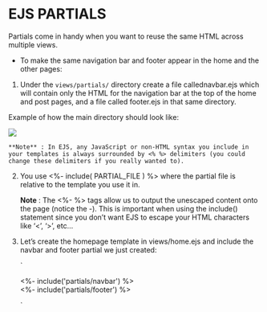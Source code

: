 # EJS PARTIALS

Partials come in handy when you want to reuse the same HTML across multiple views. 

- To make the same navigation bar and footer appear in the home and the other pages:

1. Under the `views/partials/` directory create a file callednavbar.ejs which will contain only the HTML for the navigation bar at the top of the home and post pages, and a file called footer.ejs in that same directory.

Example of how the main directory should look like:

![](https://ncoughlin.com/static/32a39dff02fb0f9d41dfa990a2d950b5/859af/3.png)


    **Note** : In EJS, any JavaScript or non-HTML syntax you include in your templates is always surrounded by <% %> delimiters (you could change these delimiters if you really wanted to).

2. You use <%- include( PARTIAL_FILE ) %> where the partial file is relative to the template you use it in.

    **Note** : The <%- %> tags allow us to output the unescaped content onto the page (notice the -). This is important when using the include() statement since you don’t want EJS to escape your HTML characters like ‘<’, ‘>’, etc…

3. Let’s create the homepage template in views/home.ejs and include the navbar and footer partial we just created:

    `<body>
        <div class="container">
            <%- include('partials/navbar') %>
            <div class="jumbotron"></div>
            <div class="row"></div>
            <%- include('partials/footer') %>
        </div>
    </body>`

